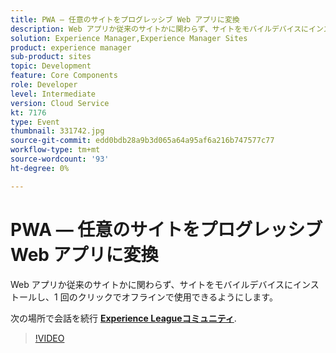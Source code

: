 ```yaml
---
title: PWA — 任意のサイトをプログレッシブ Web アプリに変換
description: Web アプリか従来のサイトかに関わらず、サイトをモバイルデバイスにインストールし、1 回のクリックでオフラインで使用できるようにします。 このセッションは、Adobe Developers Live Content イベントの一部として配信されました。
solution: Experience Manager,Experience Manager Sites
product: experience manager
sub-product: sites
topic: Development
feature: Core Components
role: Developer
level: Intermediate
version: Cloud Service
kt: 7176
type: Event
thumbnail: 331742.jpg
source-git-commit: edd0bdb28a9b3d065a64a95af6a216b747577c77
workflow-type: tm+mt
source-wordcount: '93'
ht-degree: 0%

---
```


# PWA — 任意のサイトをプログレッシブ Web アプリに変換

Web アプリか従来のサイトかに関わらず、サイトをモバイルデバイスにインストールし、1 回のクリックでオフラインで使用できるようにします。

次の場所で会話を続行 **[Experience Leagueコミュニティ](http://adobe.ly/36Yd3v6)**.

>[!VIDEO](https://video.tv.adobe.com/v/331742/?quality=12&learn=on&hidetitle=true)
